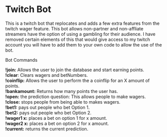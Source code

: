 # Twitch Bot

This is a twitch bot that replocates and adds a few extra features from the twitch wager feature.
This bot allows non-partner and non-affliate streamers have the option of using a gambling for their audience. 
I have removed certain elements of this that would give access to my twitch account you will have to add them to your own code to allow the
use of the bot.


Bot Commands

**!join:** Allows the user to join the database and start earning points.\
**!clear**: Clears wagers and betNumbers.\
**!coinflip:** Allows the user to perform the a coinflip for an X amount of points.\
**!bankamount:** Returns how many points the user has.\
**!open:** the prediction question: This allows people to make wagers.\
**!close:** stops people from being able to makes wagers.\
**!bet1:** pays out people who bet Option 1.\
**!bet2:** pays out people who bet Option 2.\
**!wager1 x:** places a bet on option 1 for x amount.\
**!wager2 x:** places a bet on option 2 for x amount.\
**!current:** returns the current prediction.
